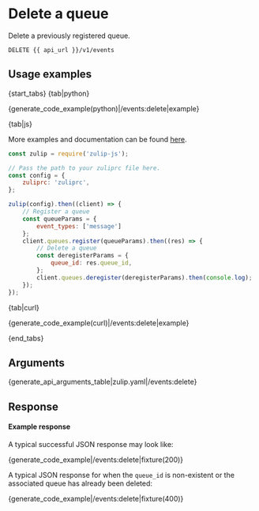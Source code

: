 # Delete a queue

Delete a previously registered queue.

`DELETE {{ api_url }}/v1/events`

## Usage examples

{start_tabs}
{tab|python}

{generate_code_example(python)|/events:delete|example}

{tab|js}

More examples and documentation can be found [here](https://github.com/zulip/zulip-js).

```js
const zulip = require('zulip-js');

// Pass the path to your zuliprc file here.
const config = {
    zuliprc: 'zuliprc',
};

zulip(config).then((client) => {
    // Register a queue
    const queueParams = {
        event_types: ['message']
    };
    client.queues.register(queueParams).then((res) => {
        // Delete a queue
        const deregisterParams = {
            queue_id: res.queue_id,
        };
        client.queues.deregister(deregisterParams).then(console.log);
    });
});

```

{tab|curl}

{generate_code_example(curl)|/events:delete|example}

{end_tabs}

## Arguments

{generate_api_arguments_table|zulip.yaml|/events:delete}

## Response

#### Example response

A typical successful JSON response may look like:

{generate_code_example|/events:delete|fixture(200)}

A typical JSON response for when the `queue_id` is non-existent or the
associated queue has already been deleted:

{generate_code_example|/events:delete|fixture(400)}
